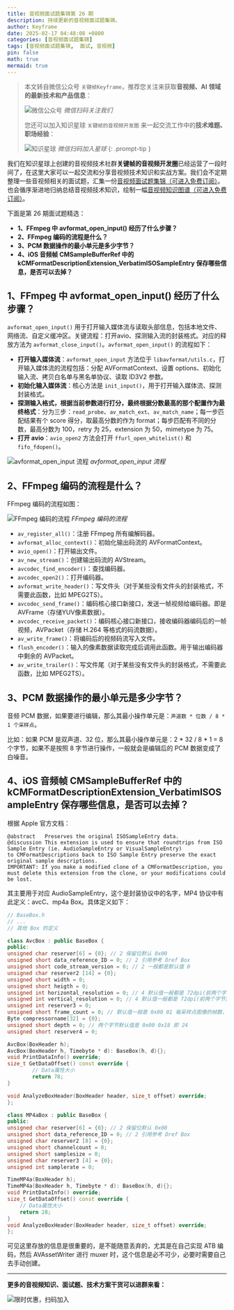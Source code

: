 ```yaml
---
title: 音视频面试题集锦第 26 期
description: 持续更新的音视频面试题集锦。
author: Keyframe
date: 2025-02-17 04:48:08 +0800
categories: [音视频面试题集锦]
tags: [音视频面试题集锦,  面试, 音视频]
pin: false
math: true
mermaid: true
---
```


> 本文转自微信公众号 `关键帧Keyframe`，推荐您关注来获取**音视频、AI 领域的最新技术和产品信息**：
>
>![微信公众号](assets/img/keyframe-mp.jpg)
>_微信扫码关注我们_
>
>您还可以加入知识星球 `关键帧的音视频开发圈` 来一起交流工作中的**技术难题、职场经验**：
>
>![知识星球](assets/img/keyframe-zsxq.png)
>_微信扫码加入星球_
{: .prompt-tip }



我们在知识星球上创建的音视频技术社群**关键帧的音视频开发圈**已经运营了一段时间了，在这里大家可以一起交流和分享音视频技术知识和实战方案。我们会不定期整理一些音视频相关的面试题，汇集一份[音视频面试题集锦（可进入免费订阅）](https://mp.weixin.qq.com/mp/appmsgalbum?__biz=MjM5MTkxOTQyMQ==&action=getalbum&album_id=2380776196751425539#wechat_redirect)。也会循序渐进地归纳总结音视频技术知识，绘制一幅[音视频知识图谱（可进入免费订阅）](https://mp.weixin.qq.com/mp/appmsgalbum?__biz=MjM5MTkxOTQyMQ==&action=getalbum&album_id=2349658423078092802#wechat_redirect)。

下面是第 26 期面试题精选：

- **1、FFmpeg 中 avformat_open_input() 经历了什么步骤？**
- **2、FFmpeg 编码的流程是什么？**
- **3、PCM 数据操作的最小单元是多少字节？**
- **4、iOS 音频帧 CMSampleBufferRef 中的 kCMFormatDescriptionExtension_VerbatimISOSampleEntry 保存哪些信息，是否可以去掉？**

## 1、FFmpeg 中 avformat_open_input() 经历了什么步骤？

`avformat_open_input()` 用于打开输入媒体流与读取头部信息，包括本地文件、网络流、自定义缓冲区。关键流程：打开avio、探测输入流的封装格式。对应的释放方法为 `avformat_close_input()`。`avformat_open_input()` 的流程如下：

- **打开输入媒体流**：`avformat_open_input` 方法位于 `libavformat/utils.c`，打开输入媒体流的流程包括：分配 AVFormatContext、设置 options、初始化输入流、拷贝白名单与黑名单协议、读取 ID3V2 参数。
- **初始化输入媒体流**：核心方法是 `init_input()`，用于打开输入媒体流、探测封装格式。
- **探测输入格式，根据当前参数进行打分，最终根据分数最高的那个配置作为最终格式**：分为三步：`read_probe`、`av_match_ext`、`av_match_name`；每一步匹配结果有个 score 得分，取最高分数的作为 format；每步匹配有不同的分数，最高分数为 100，retry 为 25，extension 为 50，mimetype 为 75。
- **打开 avio**：`avio_open2` 方法会打开 `ffurl_open_whitelist()` 和 `fifo_fdopen()`。



![avformat_open_input 流程](assets/resource/av-interview-qa/avformat_open_input.png)
_avformat_open_input 流程_




## 2、FFmpeg 编码的流程是什么？

FFmpeg 编码的流程如图：



![FFmpeg 编码的流程](assets/resource/av-interview-qa/ffmpeg_encode.png)
_FFmpeg 编码的流程_

- `av_register_all()`：注册 FFmpeg 所有编解码器。
- `avformat_alloc_context()`：初始化输出码流的 AVFormatContext。
- `avio_open()`：打开输出文件。
- `av_new_stream()`：创建输出码流的 AVStream。
- `avcodec_find_encoder()`：查找编码器。
- `avcodec_open2()`：打开编码器。
- `avformat_write_header()`：写文件头（对于某些没有文件头的封装格式，不需要此函数，比如 MPEG2TS）。
- `avcodec_send_frame()`：编码核心接口新接口，发送一帧视频给编码器。即是 AVFrame（存储YUV像素数据）。
- `avcodec_receive_packet()`：编码核心接口新接口，接收编码器编码后的一帧视频，AVPacket（存储 H.264 等格式的码流数据）。
- `av_write_frame()`：将编码后的视频码流写入文件。
- `flush_encoder()`：输入的像素数据读取完成后调用此函数。用于输出编码器中剩余的 AVPacket。
- `av_write_trailer()`：写文件尾（对于某些没有文件头的封装格式，不需要此函数，比如 MPEG2TS）。




## 3、PCM 数据操作的最小单元是多少字节？

音频 PCM 数据，如果要进行编辑，那么其最小操作单元是：`声道数 * 位数 / 8 * 1 个采样点`。

比如：如果 PCM 是双声道、32 位，那么其最小操作单元是：2 * 32 / 8 * 1 = 8 个字节，如果不是按照 8 字节进行操作，一般就会是编辑后的 PCM 数据变成了白噪音。




## 4、iOS 音频帧 CMSampleBufferRef 中的 kCMFormatDescriptionExtension_VerbatimISOSampleEntry 保存哪些信息，是否可以去掉？

根据 Apple 官方文档：

```objc
@abstract	Preserves the original ISOSampleEntry data.
@discussion This extension is used to ensure that roundtrips from ISO Sample Entry (ie. AudioSampleEntry or VisualSampleEntry)
to CMFormatDescriptions back to ISO Sample Entry preserve the exact original sample descriptions.
IMPORTANT: If you make a modified clone of a CMFormatDescription, you must delete this extension from the clone, or your modifications could be lost.
```

其主要用于对应 AudioSampleEntry，这个是封装协议中的名字，MP4 协议中有此定义：avcC、mp4a Box。具体定义如下：

```c++
// BaseBox.h
// ...
// 其他 Box 的定义

class AvcBox : public BaseBox {
public:
unsigned char reserver[6] = {0}; // 2 保留位默认 0x00
unsigned short data_reference_ID = 0; // 2 引用参考 Dref Box
unsigned short code_stream_version = 0; // 2 一般都是默认值 0
unsigned char reserver2 [14] = {0};
unsigned short width = 0;
unsigned short heigth = 0;
unsigned int horizontal_resolution = 0; // 4 默认值一般都是 72dpi(前两个字节整数部分，后面两个字节小数部分)
unsigned int vertical_resolution = 0; // 4 默认值一般都是 72dpi(前两个字节整数部分，后面两个字节小数部分)
unsigned int reserver3 = 0;
unsigned short frame_count = 0; // 默认值一般是 0x00 01 每采样点图像的帧数，一般为 1，有些情况下，每个采样点有多帧
Byte compressorname[32] = {0};
unsigned short depth = 0; // 两个字节默认值是 0x00 0x18 即 24
unsigned short reserver4 = 0;

AvcBox(BoxHeader h);
AvcBox(BoxHeader h, Timebyte * d): BaseBox(h, d){};
void PrintDataInfo() override;
size_t GetDataOffset() const override {
		// Data属性大小
		return 78;
}

void AnalyzeBoxHeader(BoxHeader header, size_t offset) override;
};

class MP4aBox : public BaseBox {
public:
unsigned char reserver[6] = {0}; // 2 保留位默认 0x00
unsigned short data_reference_ID = 0; // 2 引用参考 Dref Box
unsigned char reserver2 [8] = {0};
unsigned short channelcount = 0;
unsigned short samplesize = 0;
unsigned char reserver3 [4] = {0};
unsigned int samplerate = 0;

TimeMP4a(BoxHeader h);
TimeMP4a(BoxHeader h, Timebyte * d): BaseBox(h, d){};
void PrintDataInfo() override;
size_t GetDataOffset() const override {
	// Data属性大小
	return 28;
}
void AnalyzeBoxHeader(BoxHeader header, size_t offset) override;
};
```

可见这里存放的信息是很重要的，是不能随意丢弃的，尤其是在自己实现 ATB 编码，然后 AVAssetWriter 进行 muxer 时，这个信息是必不可少，必要时需要自己去手动创建。

------

**更多的音视频知识、面试题、技术方案干货可以进群来看：**

![限时优惠，扫码加入](assets/img/keyframe-zsxq.png)


